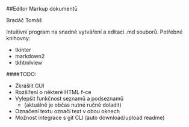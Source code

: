 
##Editor Markup dokumentů

Bradáč Tomáš

Intuitivní program na snadné vytváření a editaci .md souborů.
Potřebné knihovny: 

- tkinter
- markdown2
- tkhtmlview

####TODO:
- Zkrášlit GUI
- Rozšíření o některé HTML f-ce
- Vylepšit funkčnost seznamů a podseznamů
     - (aktuálně je občas nutné ručně doladit)
- Označení textu označí text v obou oknech
- Možnost integrace s git CLI (auto download/upload readme)










